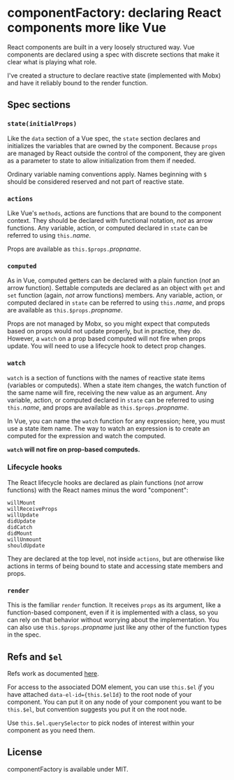 # componentFactory: declaring React components more like Vue

React components are built in a very loosely structured way. Vue components
are declared using a spec with discrete sections that make it clear what is
playing what role.

I've created a structure to declare reactive state (implemented with Mobx)
and have it reliably bound to the render function.

## Spec sections

### `state(initialProps)`

Like the `data` section of a Vue spec, the `state` section declares and
initializes the variables that are owned by the component. Because `props`
are managed by React outside the control of the component, they are given
as a parameter to state to allow initialization from them if needed.

Ordinary variable naming conventions apply. Names beginning with `$` should
be considered reserved and not part of reactive state.

### `actions`

Like Vue's `methods`, actions are functions that are bound to the component
context. They should be declared with functional notation, *not* as arrow
functions. Any variable, action, or computed declared in `state` can be referred
to using `this.`*name*.

Props are available as `this.$props.`*propname*.

### `computed`

As in Vue, computed getters can be declared with a plain function (*not* an
arrow function). Settable computeds are declared as an object with `get` and
`set` function (again, *not* arrow functions) members. Any variable, action, or
computed declared in `state` can be referred to using `this.`*name*, and props
are available as `this.$props.`*propname*.

Props are not managed by Mobx, so you might expect that computeds based on props
would not update properly, but in practice, they do. However, a `watch` on a
prop based computed will not fire when props update. You will need to use a
lifecycle hook to detect prop changes.

### `watch`

`watch` is a section of functions with the names of reactive state items
(variables or computeds). When a state item changes, the watch function of the
same name will fire, receiving the new value as an argument. Any variable,
action, or computed declared in `state` can be referred to using `this.`*name*,
and props are available as `this.$props.`*propname*.

In Vue, you can name the `watch` function for any expression; here, you must use
a state item name. The way to watch an expression is to create an computed for
the expression and watch the computed.

**`watch` will not fire on prop-based computeds.**

### Lifecycle hooks

The React lifecycle hooks are declared as plain functions (*not* arrow
functions) with the React names minus the word "component":
```
willMount
willReceiveProps
willUpdate
didUpdate
didCatch
didMount
willUnmount
shouldUpdate
```

They are declared at the top level, not inside `actions`, but are otherwise like
actions in terms of being bound to state and accessing state members and props.

### `render`

This is the familiar `render` function. It receives `props` as its argument,
like a function-based component, even if it is implemented with a class, so you
can rely on that behavior without worrying about the implementation. You can
also use `this.$props.`*propname* just like any other of the function types in
the spec.

## Refs and `$el`

Refs work as documented [here](https://reactjs.org/docs/refs-and-the-dom.html#adding-a-ref-to-a-dom-element).

For access to the associated DOM element, you can use `this.$el` *if* you have
attached `data-el-id={this.$elId}` to the root node of your component. You can
put it on any node of your component you want to be `this.$el`, but convention
suggests you put it on the root node.

Use `this.$el.querySelector` to pick nodes of interest within your component as
you need them.

## License

componentFactory is available under MIT.
